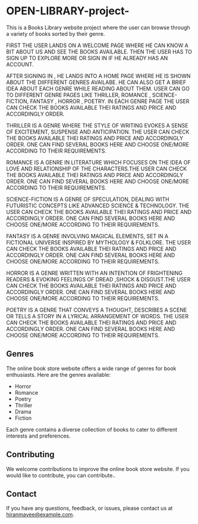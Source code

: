 # OPEN-LIBRARY-project-

This is a Books Library website project where the user can browse through a variety of books sorted by their genre.


FIRST THE USER LANDS ON A WELCOME PAGE WHERE HE CAN KNOW A BIT ABOUT US AND SEE THE BOOKS AVAILABLE. THEN THE USER HAS TO SIGN UP TO EXPLORE MORE OR SIGN IN IF HE ALREADY HAS AN ACCOUNT.


AFTER SIGNING IN , HE LANDS INTO A HOME PAGE WHERE HE IS SHOWN ABOUT THE DIIFFERENT GENRES AVAILABE. HE CAN ALSO GET A BRIEF IDEA ABOUT EACH GENRE WHILE READING ABOUT THEM. USER CAN GO TO DIFFERENT GENRE PAGES LIKE THRILLER, ROMANCE , SCIENCE-FICTION, FANTASY , HORROR , POETRY. IN EACH GENRE PAGE THE USER CAN CHECK THE BOOKS AVAILABLE THEI RATINGS AND PRICE AND ACCORDINGLY ORDER.


THRILLER IS A  GENRE WHERE THE STYLE OF WRITING EVOKES A  SENSE OF EXCITEMENT, SUSPENSE AND ANTICIPATION. THE USER CAN CHECK THE BOOKS AVAILABLE THEI RATINGS AND PRICE AND ACCORDINGLY ORDER. ONE CAN FIND SEVERAL BOOKS HERE AND CHOOSE ONE/MORE ACCORDING TO THEIR REQUIREMENTS.


ROMANCE IS A GENRE IN LITERATURE WHICH FOCUSES ON THE IDEA OF LOVE AND RELATIONSHIP OF THE CHARACTERS.THE USER CAN CHECK THE BOOKS AVAILABLE THEI RATINGS AND PRICE AND ACCORDINGLY ORDER. ONE CAN FIND SEVERAL BOOKS HERE AND CHOOSE ONE/MORE ACCORDING TO THEIR REQUIREMENTS.


SCIENCE-FICTION IS A GENRE OF SPECULATION, DEALING WITH FUTURISTIC CONCEPTS LIKE ADVANCED SCIENCE & TECHNOLOGY. THE USER CAN CHECK THE BOOKS AVAILABLE THEI RATINGS AND PRICE AND ACCORDINGLY ORDER.  ONE CAN FIND SEVERAL BOOKS HERE AND CHOOSE ONE/MORE ACCORDING TO THEIR REQUIREMENTS.


FANTASY IS A GENRE  INVOLVING MAGICAL ELEMENTS, SET IN A FICTIONAL UNIVERSE INSPIRED BY MYTHOLOGY & FOLKLORE. THE USER CAN CHECK THE BOOKS AVAILABLE THEI RATINGS AND PRICE AND ACCORDINGLY ORDER. ONE CAN FIND SEVERAL BOOKS HERE AND CHOOSE ONE/MORE ACCORDING TO THEIR REQUIREMENTS.


HORROR IS A GENRE WRITTEN WITH AN INTENTION OF FRIGHTENING READERS & EVOKING FEELINGS OF DREAD ,SHOCK & DISGUST.THE USER CAN CHECK THE BOOKS AVAILABLE THEI RATINGS AND PRICE AND ACCORDINGLY ORDER.  ONE CAN FIND SEVERAL BOOKS HERE AND CHOOSE ONE/MORE ACCORDING TO THEIR REQUIREMENTS.


POETRY IS A GENRE THAT CONVEYS A THOUGHT, DESCRIBES A SCENE OR TELLS A STORY IN A LYRICAL ARRANGEMENT OF WORDS. THE USER CAN CHECK THE BOOKS AVAILABLE THEI RATINGS AND PRICE AND ACCORDINGLY ORDER.  ONE CAN FIND SEVERAL BOOKS HERE AND CHOOSE ONE/MORE ACCORDING TO THEIR REQUIREMENTS.


## Genres

The online book store website offers a wide range of genres for book enthusiasts. Here are the genres available:

- Horror
- Romance
- Poetry
- Thriller
- Drama
- Fiction

Each genre contains a diverse collection of books to cater to different interests and preferences.

## Contributing

We welcome contributions to improve the online book store website. If you would like to contribute, you can contribute..

## Contact

If you have any questions, feedback, or issues, please contact us at [hiranmayee@example.com](mailto:hiranmayee@example.com).
